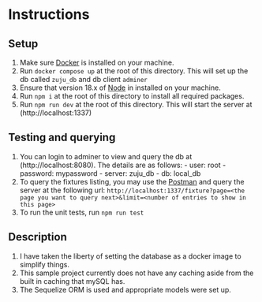 # Instructions

## Setup
1. Make sure [Docker](https://docs.docker.com/get-docker/) is installed on your machine.
2. Run `docker compose up` at the root of this directory. This will set up the db called `zuju_db` and db client `adminer`
3. Ensure that version 18.x of [Node](https://nodejs.org/en/download/) in installed on your machine.
4. Run `npm i` at the root of this directory to install all required packages.
5. Run `npm run dev` at the root of this directory. This will start the server at (http://localhost:1337)

## Testing and querying
1. You can login to adminer to view and query the db at (http://localhost:8080). The details are as follows:
        - user: root
        - password: mypassword
        - server: zuju_db
        - db: local_db
2. To query the fixtures listing, you may use the [Postman]() and query the server at the following url: `http://localhost:1337/fixture?page=<the page you want to query next>&limit=<number of entries to show in this page>`
3. To run the unit tests, run `npm run test`

## Description
1. I have taken the liberty of setting the database as a docker image to simplify things.
2. This sample project currently does not have any caching aside from the built in caching that mySQL has.
3. The Sequelize ORM is used and appropriate models were set up.
